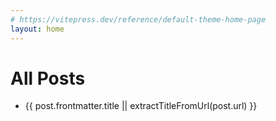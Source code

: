 ```yaml
---
# https://vitepress.dev/reference/default-theme-home-page
layout: home
---
```


<script setup>
import { data as posts } from '@/posts.data.js'
//console.log(posts)

function extractTitleFromUrl(url) {
    let title = url
    if (title.endsWith(".html")) {
        title = title.slice(0, -5)
    }
    
    return title
}
</script>

<h1>All Posts</h1>
<ul>
    <li v-for="post of posts">
        <a :href="post.url">{{ post.frontmatter.title || extractTitleFromUrl(post.url) }}</a>
    </li>
</ul>

